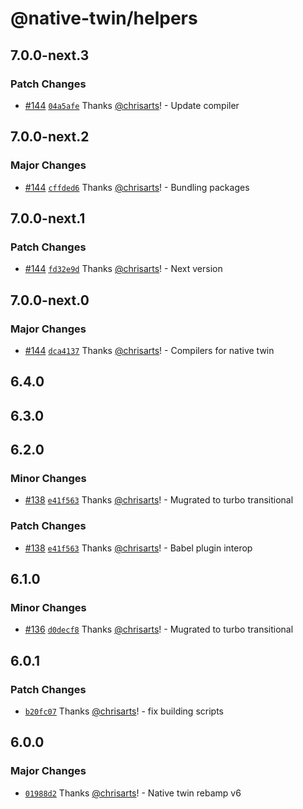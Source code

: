 # @native-twin/helpers

## 7.0.0-next.3

### Patch Changes

- [#144](https://github.com/react-universal/native-twin/pull/144) [`04a5afe`](https://github.com/react-universal/native-twin/commit/04a5afe70ee0b2ccd16a7c961624d1391cfa7a67) Thanks [@chrisarts](https://github.com/chrisarts)! - Update compiler

## 7.0.0-next.2

### Major Changes

- [#144](https://github.com/react-universal/native-twin/pull/144) [`cffded6`](https://github.com/react-universal/native-twin/commit/cffded6ddcbb1dec4bb659c4af0981c1b0cbdd8a) Thanks [@chrisarts](https://github.com/chrisarts)! - Bundling packages

## 7.0.0-next.1

### Patch Changes

- [#144](https://github.com/react-universal/native-twin/pull/144) [`fd32e9d`](https://github.com/react-universal/native-twin/commit/fd32e9ddf7a9075abb8df31a789682ef84d8d6b1) Thanks [@chrisarts](https://github.com/chrisarts)! - Next version

## 7.0.0-next.0

### Major Changes

- [#144](https://github.com/react-universal/native-twin/pull/144) [`dca4137`](https://github.com/react-universal/native-twin/commit/dca4137a69cc1f07ba09d93ea806cece3faf12e5) Thanks [@chrisarts](https://github.com/chrisarts)! - Compilers for native twin

## 6.4.0

## 6.3.0

## 6.2.0

### Minor Changes

- [#138](https://github.com/react-universal/native-twin/pull/138) [`e41f563`](https://github.com/react-universal/native-twin/commit/e41f5630996a023254e12c0e9bf6d997e932c5ac) Thanks [@chrisarts](https://github.com/chrisarts)! - Mugrated to turbo transitional

### Patch Changes

- [#138](https://github.com/react-universal/native-twin/pull/138) [`e41f563`](https://github.com/react-universal/native-twin/commit/e41f5630996a023254e12c0e9bf6d997e932c5ac) Thanks [@chrisarts](https://github.com/chrisarts)! - Babel plugin interop

## 6.1.0

### Minor Changes

- [#136](https://github.com/react-universal/native-twin/pull/136) [`d0decf8`](https://github.com/react-universal/native-twin/commit/d0decf8b1782078d878bfc0a0c92c734a3deba89) Thanks [@chrisarts](https://github.com/chrisarts)! - Mugrated to turbo transitional

## 6.0.1

### Patch Changes

- [`b20fc07`](https://github.com/react-universal/native-twin/commit/b20fc079cf0f68cad73810e3701e9f94e41bcb1c) Thanks [@chrisarts](https://github.com/chrisarts)! - fix building scripts

## 6.0.0

### Major Changes

- [`01988d2`](https://github.com/react-universal/native-twin/commit/01988d2b8edcfcf57ed28eb638bbfa159adb3a73) Thanks [@chrisarts](https://github.com/chrisarts)! - Native twin rebamp v6
